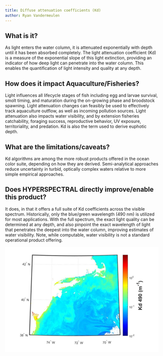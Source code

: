 ```yaml
---
title: Diffuse attenuation coefficients (Kd)
author: Ryan Vandermeulen
---
```


## What is it?

As light enters the water column, it is attenuated exponentially with depth until it has been
absorbed completely. The light attenuation coefficient (Kd) is a measure of the exponential slope
of this light extinction, providing an indicator of how deep light can penetrate into the water
column. This enables the quantification of light intensity and quality at any depth.

## How does it impact Aquaculture/Fisheries?

Light influences all lifecycle stages of fish including egg and larvae survival, smolt timing, and
maturation during the on-growing phase and broodstock spawning. Light attenuation changes can
feasibly be used to effectively track aquaculture outflow, as well as incoming pollution sources.
Light attenuation also impacts water visibility, and by extension fisheries catchability, foraging
success, reproductive behavior, UV exposure, territoriality, and predation. Kd is also the term used
to derive euphotic depth.

## What are the limitations/caveats?
Kd algorithms are among the more robust products offered in the ocean color suite, depending
on how they are derived. Semi-analytical approaches reduce uncertainty in turbid, optically
complex waters relative to more simple empirical approaches.

## Does HYPERSPECTRAL directly improve/enable this product?

It does, in that it offers a full suite of Kd coefficients across the visible spectrum. Historically, only
the blue/green wavelength (490 nm) is utilized for most applications. With the full spectrum, the
exact light quality can be determined at any depth, and also pinpoint the exact wavelength of light
that penetrates the deepest into the water column, improving estimates of water visibility. Note,
while computable, water visibility is not a standard operational product offering.

![](images/kd490.png)